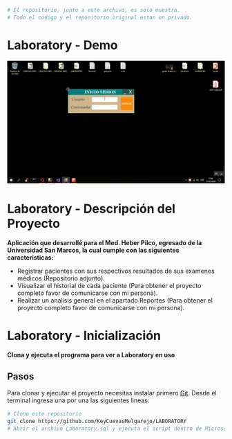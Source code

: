 ```bash
# El repositorio, junto a este archivo, es sólo muestra. 
# Todo el código y el repositorio original estan en privado.
```
# Laboratory - Demo
![](Demo.gif)

# Laboratory - Descripción del Proyecto
**Aplicación que desarrollé para el Med. Heber Pilco, egresado de la Universidad San Marcos, la cual cumple con las siguientes caracteristicas:**
- Registrar pacientes con sus respectivos resultados de sus examenes médicos (Repositorio adjunto).
- Visualizar el historial de cada paciente (Para obtener el proyecto completo favor de comunicarse con mi persona).
- Realizar un analisis general en el apartado Reportes (Para obtener el proyecto completo favor de comunicarse con mi persona).

# Laboratory - Inicialización

**Clona y ejecuta el programa para ver a Laboratory en uso**

## Pasos

Para clonar y ejecutar el proyecto necesitas instalar primero [Git](https://git-scm.com). Desde el terminal ingresa una por una las siguientes lineas:

```bash
# Clona este repositorio
git clone https://github.com/KeyCuevasMelgarejo/LABORATORY
# Abrir el archivo Laboratory.sql y ejecuta el script dentro de Microsoft SQL Server o puedes abrir los datos de prueba adjuntos  (Laboratory.mdf)
```

